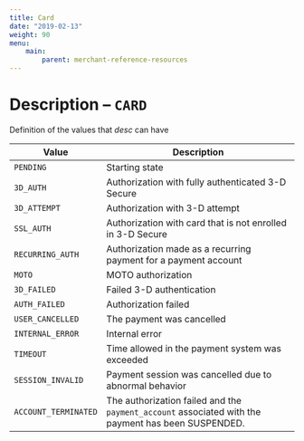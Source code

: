 ```yaml
---
title: Card
date: "2019-02-13"
weight: 90
menu: 
    main:
        parent: merchant-reference-resources
---
```


# Description – `CARD`

Definition of the values that _desc_ can have

| Value | Description |
|-------|-------------|
| `PENDING` | Starting state |
| `3D_AUTH` | Authorization with fully authenticated 3-D Secure |
| `3D_ATTEMPT` | Authorization with 3-D attempt |
| `SSL_AUTH` | Authorization with card that is not enrolled in 3-D Secure |
| `RECURRING_AUTH` | Authorization made as a recurring payment for a payment account |
| `MOTO` | MOTO authorization |
| `3D_FAILED` | Failed 3-D authentication |
| `AUTH_FAILED` | Authorization failed |
| `USER_CANCELLED` | The payment was cancelled |
| `INTERNAL_ERROR` | Internal error |
| `TIMEOUT` | Time allowed in the payment system was exceeded |
| `SESSION_INVALID` | Payment session was cancelled due to abnormal behavior |
| `ACCOUNT_TERMINATED` | The authorization failed and the `payment_account` associated with the payment has been SUSPENDED. |
